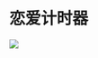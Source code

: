 # 恋爱计时器

![](https://user-images.githubusercontent.com/19553554/34415791-7e46353c-ec2b-11e7-8692-22e7523ee1dd.gif)
